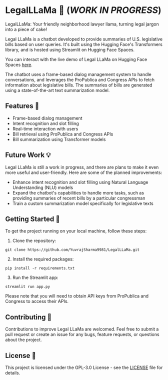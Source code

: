 # LegalLLaMa 🦙 (*WORK IN PROGRESS*)
LegalLLaMa: Your friendly neighborhood lawyer llama, turning legal jargon into a piece of cake!

Legal LLaMa is a chatbot developed to provide summaries of U.S. legislative bills based on user queries. It's built using the Hugging Face's Transformers library, and is hosted using Streamlit on Hugging Face Spaces.

You can interact with the live demo of Legal LLaMa on Hugging Face Spaces [here](https://huggingface.co/spaces/LLaMaWhisperer/legalLLaMa).

The chatbot uses a frame-based dialog management system to handle conversations, and leverages the ProPublica and Congress APIs to fetch information about legislative bills. The summaries of bills are generated using a state-of-the-art text summarization model.

## Features 🎁

- Frame-based dialog management
- Intent recognition and slot filling
- Real-time interaction with users
- Bill retrieval using ProPublica and Congress APIs
- Bill summarization using Transformer models

## Future Work 💡

Legal LLaMa is still a work in progress, and there are plans to make it even more useful and user-friendly. Here are some of the planned improvements:

- Enhance intent recognition and slot filling using Natural Language Understanding (NLU) models
- Expand the chatbot's capabilities to handle more tasks, such as providing summaries of recent bills by a particular congressman
- Train a custom summarization model specifically for legislative texts

## Getting Started 🚀

To get the project running on your local machine, follow these steps:

1. Clone the repository:
```commandline
git clone https://github.com/YuvrajSharma9981/LegalLLaMa.git
```
2. Install the required packages:
```commandline
pip install -r requirements.txt
```

3. Run the Streamlit app:
```commandline
streamlit run app.py
```

Please note that you will need to obtain API keys from ProPublica and Congress to access their APIs.

## Contributing 🤝

Contributions to improve Legal LLaMa are welcomed. Feel free to submit a pull request or create an issue for any bugs, feature requests, or questions about the project.

## License 📄

This project is licensed under the GPL-3.0 License - see the [LICENSE](LICENSE) file for details.
